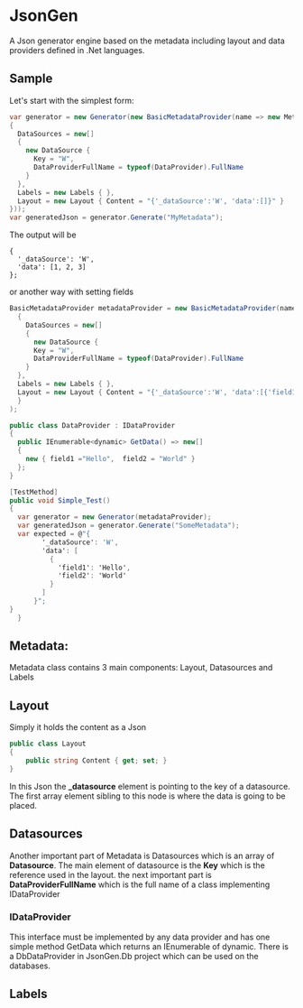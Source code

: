 # JsonGen
A Json generator engine based on the metadata including layout and data providers defined in .Net languages.

## Sample
Let's start with the simplest form:
```csharp
var generator = new Generator(new BasicMetadataProvider(name => new Metadata
{
  DataSources = new[]
  {
    new DataSource {
      Key = "W",
      DataProviderFullName = typeof(DataProvider).FullName
    }
  },
  Labels = new Labels { },
  Layout = new Layout { Content = "{'_dataSource':'W', 'data':[]}" }
}));
var generatedJson = generator.Generate("MyMetadata");
```
The output will be 
```
{
  '_dataSource': 'W',
  'data': [1, 2, 3]
};
```

or another way with setting fields
```csharp
BasicMetadataProvider metadataProvider = new BasicMetadataProvider(name => new Metadata
  {
    DataSources = new[]
    {
      new DataSource {
      Key = "W",
      DataProviderFullName = typeof(DataProvider).FullName
    }
  },
  Labels = new Labels { },
  Layout = new Layout { Content = "{'_dataSource':'W', 'data':[{'field1': '@val', 'field2': '@val'}]}" }
  }
);

public class DataProvider : IDataProvider
{
  public IEnumerable<dynamic> GetData() => new[]
  {
    new { field1 ="Hello",  field2 = "World" }
  };
}

[TestMethod]
public void Simple_Test()
{
  var generator = new Generator(metadataProvider);
  var generatedJson = generator.Generate("SomeMetadata");
  var expected = @"{
        '_dataSource': 'W',
        'data': [
          {
            'field1': 'Hello',
            'field2': 'World'
          }
        ]
      }";  
}
  }
```

## Metadata:
Metadata class contains 3 main components: Layout, Datasources and Labels

## Layout
Simply it holds the content as a Json
```csharp
public class Layout
{
    public string Content { get; set; }
}
```
In this Json the **_datasource** element is pointing to the key of a datasource. The first array element sibling to this node is where the data is going to be placed.

## Datasources
Another important part of Metadata is Datasources which is an array of **Datasource**. The main element of datasource is the **Key** which is the reference used in the layout. the next important part is **DataProviderFullName** which is the full name of a class implementing IDataProvider

### IDataProvider
This interface must be implemented by any data provider and has one simple method GetData which returns an IEnumerable of dynamic.
There is a DbDataProvider in JsonGen.Db project which can be used on the databases. 

## Labels

